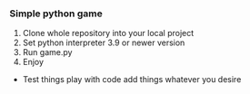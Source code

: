 ### Simple python game
1. Clone whole repository into your local project
2. Set python interpreter 3.9 or newer version
3. Run game.py 
4. Enjoy
- Test things play with code add things whatever you desire
